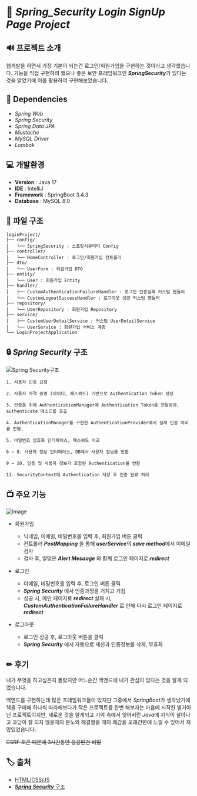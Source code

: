 # 🎈 ***Spring_Security Login SignUp Page Project***


## 🔊 프로젝트 소개
웹개발을 하면서 가장 기본이 되는건 로그인/회원가입을 구현하는 것이라고 생각했습니다. 기능을 직접 구현하려 했으나 좋은 보안 프레임워크인 ***SpringSecurity***가 있다는 것을 알았기에 이를 활용하여 구현해보았습니다.


## 🎨 Dependencies
- *Spring Web*
- *Spring Security*
- *Spring Data JPA*
- *Mustache*
- *MySQL Driver*
- *Lombok*


## 💻 개발환경
- **Version** : Java 17
- **IDE** : IntelliJ
- **Framework** : SpringBoot 3.4.3
- **Database** : MySQL 8.0

## 📖 파일 구조
    loginProject/
    ├── config/
    │   └── SpringSecurity : 스프링시큐리티 Config
    ├── controller/
    │   └── HomeController : 로그인/회원가입 컨트롤러
    ├── dto/
    │   └── UserForm : 회원가입 DTO
    ├── entity/
    │   └── User : 회원가입 Entity
    ├── handler/
    │   ├── CustomAuthenticationFailureHandler : 로그인 인증실패 커스텀 핸들러
    │   └── CustomLogoutSuccessHandler : 로그아웃 성공 커스텀 핸들러
    ├── repository/
    │   └── UserRepository : 회원가입 Repository
    ├── service/
    │   ├── CustomUserDetailService : 커스텀 UserDetailService 
    │   └── UserService : 회원가입 서비스 계층
    └── LoginProjectApplication


## 🔒 ***Spring Security*** 구조
![Spring Security구조](https://github.com/user-attachments/assets/4e3f0d77-69b9-46a8-9adf-4c23fccce04a)

    1. 사용자 인증 요청
    
    2. 사용자 자격 증명 (아이디, 패스워드) 기반으로 Authentication Token 생성

    3. 인증을 위해 AuthenticationManager에 Authentication Token을 전달받아, authenticate 메소드를 호출

    4. AuthenticationManager를 구현한 AuthenticationProvider에서 실제 인증 처리를 진행.

    5. 비밀번호 암호화 인터페이스, 패스워드 비교

    6 ~ 8. 사용자 정보 인터페이스, DB에서 사용자 정보를 반환

    9 ~ 10. 인증 및 사용자 정보가 포함된 Authentication을 반환

    11. SecurityContext에 Authentication 저장 후 인증 완료 처리

    
## 📺 주요 기능
![image](https://github.com/user-attachments/assets/47c51a35-52b6-41d9-ba92-4b651bd679d8)

- 회원가입
  - 닉네임, 이메일, 비밀번호를 입력 후, 회원가입 버튼 클릭
  - 컨트롤러 ***PostMapping*** 을 통해 ***userService***의 ***save method***에서 이메일 검사
  - 검사 후, 알맞은 ***Alert Mesaage*** 와 함께 로그인 페이지로 ***redirect***

- 로그인
  - 이메일, 비밀번호를 입력 후, 로그인 버튼 클릭
  - ***Spring Security*** 에서 인증과정을 거치고 거침
  - 성공 시, 메인 페이지로 ***redirect*** 실패 시, ***CustomAuthenticationFailureHandler*** 로 인해 다시 로그인 페이지로 ***redirect***

 - 로그아웃
   - 로그인 성공 후, 로그아웃 버튼을 클릭
   - ***Spring Security*** 에서 자동으로 세션과 인증정보를 삭제, 무효화

## ✏ 후기
내가 무엇을 하고싶은지 몰랐지만 어느순간 백엔드에 내가 관심이 있다는 것을 알게 되었습니다. 

백엔드를 구현하는데 많은 프레임워크들이 있지만 그중에서 *SpringBoot*가 생각났기에 책을 구매해 하나씩 따라해보다가 
작은 프로젝트를 한번 해보자는 마음에 시작한 별거아닌 프로젝트이지만, 새로운 것을 알게되고 기억 속에서 잊어버린 *Java*에 지식이 살아나고 코딩이 잘 되지 않을때의 분노와 해결했을 때의 쾌감을 오래간만에 느낄 수 있어서 재밌있었습니다.

~~CSRF 토큰 때문에 3시간동안 끙끙된건 비밀~~

## 🏷 출처
- [HTML/CSS/JS](https://inpa.tistory.com/entry/CSS-%F0%9F%92%8D-%EB%A1%9C%EA%B7%B8%EC%9D%B8-%ED%9A%8C%EC%9B%90%EA%B0%80%EC%9E%85-%ED%8E%98%EC%9D%B4%EC%A7%80-%EC%8A%A4%ED%83%80%EC%9D%BC-%F0%9F%96%8C%EF%B8%8F-%EB%AA%A8%EC%9D%8C)
- [***Spring Security*** 구조](https://bravenamme.github.io/2019/08/01/spring-security-start/)
